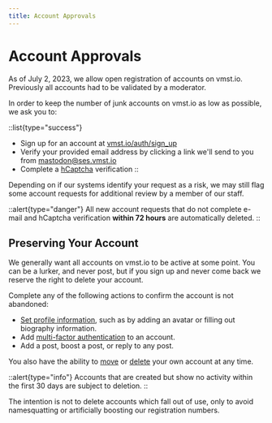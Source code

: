 ```yaml
---
title: Account Approvals
---
```


# Account Approvals

As of July 2, 2023, we allow open registration of accounts on vmst.io.
Previously all accounts had to be validated by a moderator.

In order to keep the number of junk accounts on vmst.io as low as possible, we ask you to:

::list{type="success"}
- Sign up for an account at [vmst.io/auth/sign_up](https://vmst.io/auth/sign_up)
- Verify your provided email address by clicking a link we'll send to you from [mastodon@ses.vmst.io](/infrastructure/mailer)
- Complete a [hCaptcha](https://www.hcaptcha.com) verification
::

Depending on if our systems identify your request as a risk, we may still flag some account requests for additional review by a member of our staff.

::alert{type="danger"}
All new account requests that do not complete e-mail and hCaptcha verification **within 72 hours** are automatically deleted.
::

## Preserving Your Account

We generally want all accounts on vmst.io to be active at some point.
You can be a lurker, and never post, but if you sign up and never come back we reserve the right to delete your account.

Complete any of the following actions to confirm the account is not abandoned:

- [Set profile information](https://docs.joinmastodon.org/user/profile/), such as by adding an avatar or filling out biography information.
- Add [multi-factor authentication](https://fedi.tips/using-two-factor-authentication-2fa-on-mastodon/) to an account.
- Add a post, boost a post, or reply to any post.

You also have the ability to [move](https://docs.joinmastodon.org/user/moving/#migration) or [delete](https://docs.joinmastodon.org/user/moving/#delete) your own account at any time.

::alert{type="info"}
Accounts that are created but show no activity within the first 30 days are subject to deletion.
::

The intention is not to delete accounts which fall out of use, only to avoid namesquatting or artificially boosting our registration numbers.
